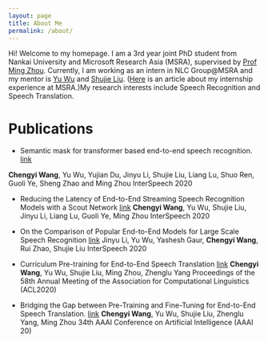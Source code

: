 ```yaml
---
layout: page
title: About Me
permalink: /about/
---
```

  Hi! Welcome to my homepage. I am a 3rd year joint PhD student from Nankai University and Microsoft Research Asia (MSRA), supervised by [Prof Ming Zhou](https://www.microsoft.com/en-us/research/people/mingzhou/). Currently, I am working as an intern in NLC Group@MSRA and my mentor is [Yu Wu](https://markwunlp.github.io/) and [Shujie Liu](https://www.microsoft.com/en-us/research/people/shujliu/). ([Here](https://mp.weixin.qq.com/s?__biz=MzA4NzIyMDY0OA==&mid=2655395458&idx=1&sn=f3f8785b2da5e95491cdeb78d239d152&chksm=8b8e7645bcf9ff53a3cff614dce157da7c4930210018a0668a40346fd1cc525b3ad1661b2526&mpshare=1&scene=1&srcid=0709lUEovNVNG6qFqJwLQAzF&sharer_sharetime=1598597737469&sharer_shareid=1bd5ba917724738209ea4d8f0bbca6fe&key=9701b8bf0b69875affe47f0f5966ffb6e51eaecf25a06992ad983bfc1f8be03bcd669b6becb37e9e438cf57960013afdd57ce022f722323b4ef0d4afcb97461515536f20b6cedcbdcbc0612c2ee201322ed9c7870c515b5268edf0be0f204afcc9f48ce0877645f0cf56c00e793d1b336f5c1db5b78f9ce30e3b382d71eb4a9d&ascene=1&uin=MTA4Nzc2OTMxNg%3D%3D&devicetype=Windows+10+x64&version=62090529&lang=zh_CN&exportkey=A6qPb1a3tnHR8l92ilDp%2BgM%3D&pass_ticket=58nlAH4rBI%2BTOJlQlXxB3Hn1ENGl7dPyCVAW8X6gZM64QvkdmUY13ZfYrIbgrWHN) is an article about my internship experience at MSRA.)My research interests include Speech Recognition and Speech Translation.
  
# Publications

* Semantic mask for transformer based end-to-end speech recognition. [link](https://arxiv.org/pdf/1912.03010.pdf)

**Chengyi Wang**, Yu Wu, Yujian Du, Jinyu Li, Shujie Liu, Liang Lu, Shuo Ren, Guoli Ye, Sheng Zhao and Ming Zhou
InterSpeech 2020

* Reducing the Latency of End-to-End Streaming Speech Recognition Models with a Scout Network [link](https://arxiv.org/pdf/2003.10369.pdf) 
**Chengyi Wang**, Yu Wu, Shujie Liu, Jinyu Li, Liang Lu, Guoli Ye, Ming Zhou
InterSpeech 2020

* On the Comparison of Popular End-to-End Models for Large Scale Speech Recognition [link](https://arxiv.org/pdf/2005.14327)
Jinyu Li, Yu Wu, Yashesh Gaur, **Chengyi Wang**, Rui Zhao, Shujie Liu
InterSpeech 2020

* Curriculum Pre-training for End-to-End Speech Translation [link](https://arxiv.org/pdf/2004.10093)
**Chengyi Wang**, Yu Wu, Shujie Liu, Ming Zhou, Zhenglu Yang
Proceedings of the 58th Annual Meeting of the Association for Computational Linguistics (ACL2020)

* Bridging the Gap between Pre-Training and Fine-Tuning for End-to-End Speech Translation. [link](https://www.aaai.org/Papers/AAAI/2020GB/AAAI-WangC.4794.pdf)
 **Chengyi Wang**, Yu Wu, Shujie Liu, Zhenglu Yang, Ming Zhou
 34th AAAI Conference on Artificial Intelligence (AAAI 20)

